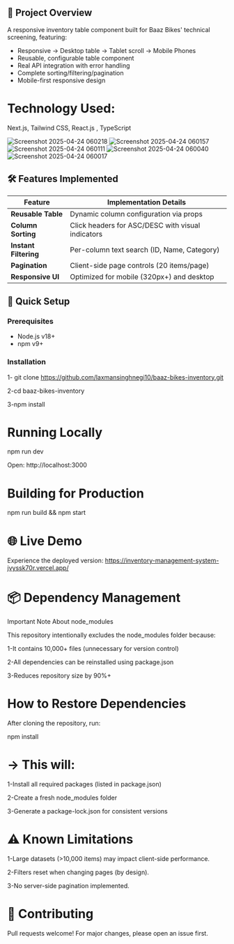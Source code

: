 ## 📌 Project Overview
A responsive inventory table component built for Baaz Bikes' technical screening, featuring:

- Responsive → Desktop table → Tablet scroll → Mobile Phones
- Reusable, configurable table component
- Real API integration with error handling
- Complete sorting/filtering/pagination
- Mobile-first responsive design

# Technology Used:

Next.js, Tailwind CSS, React.js , TypeScript

![Screenshot 2025-04-24 060218](https://github.com/user-attachments/assets/a7c5322e-8e3c-4e75-94c0-240c79c6ebac)
![Screenshot 2025-04-24 060157](https://github.com/user-attachments/assets/67d6abdf-6819-4ef3-9de7-7f64dde092ee)
![Screenshot 2025-04-24 060111](https://github.com/user-attachments/assets/4e21c015-7fe3-41b5-9b3e-91bb65f995c2)
![Screenshot 2025-04-24 060040](https://github.com/user-attachments/assets/2528039b-853b-45d1-9f6f-792d255e4f15)
![Screenshot 2025-04-24 060017](https://github.com/user-attachments/assets/229a4d61-1b3f-44d8-9f14-02afa2080192)


## 🛠️ Features Implemented

| Feature | Implementation Details |
|---------|------------------------|
| **Reusable Table** | Dynamic column configuration via props |
| **Column Sorting** | Click headers for ASC/DESC with visual indicators |
| **Instant Filtering** | Per-column text search (ID, Name, Category) |
| **Pagination** | Client-side page controls (20 items/page) |
| **Responsive UI** | Optimized for mobile (320px+) and desktop |

## 🚀 Quick Setup

### Prerequisites
- Node.js v18+
- npm v9+

### Installation

1- git clone https://github.com/laxmansinghnegi10/baaz-bikes-inventory.git

2-cd baaz-bikes-inventory

3-npm install


# Running Locally

npm run dev

Open: http://localhost:3000


# Building for Production

npm run build && npm start


# 🌐 Live Demo
Experience the deployed version: https://inventory-management-system-jvyssk70r.vercel.app/


# 📦 Dependency Management
Important Note About node_modules

This repository intentionally excludes the node_modules folder because:

1-It contains 10,000+ files (unnecessary for version control)

2-All dependencies can be reinstalled using package.json

3-Reduces repository size by 90%+

# How to Restore Dependencies

After cloning the repository, run:

npm install

# -> This will:

1-Install all required packages (listed in package.json)

2-Create a fresh node_modules folder

3-Generate a package-lock.json for consistent versions


# ⚠️ Known Limitations

1-Large datasets (>10,000 items) may impact client-side performance.

2-Filters reset when changing pages (by design).

3-No server-side pagination implemented.


# 🤝 Contributing

Pull requests welcome! For major changes, please open an issue first.










